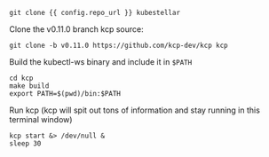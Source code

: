 <!--kubestellar-scheduler-0-pull-kcp-and-kubestellar-source-and-start-kcp-start-->
```shell
git clone {{ config.repo_url }} kubestellar
```

Clone the v0.11.0 branch kcp source:
```shell
git clone -b v0.11.0 https://github.com/kcp-dev/kcp kcp
```
Build the kubectl-ws binary and include it in `$PATH`
```shell
cd kcp
make build
export PATH=$(pwd)/bin:$PATH
```

Run kcp (kcp will spit out tons of information and stay running in this terminal window)
```shell
kcp start &> /dev/null &
sleep 30
```
<!--kubestellar-scheduler-0-pull-kcp-and-kubestellar-source-and-start-kcp-end-->